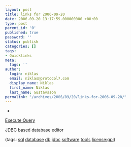 ```yaml
---
layout: post
title: links for 2006-09-20
date: 2006-09-20 13:17:59.000000000 +00:00
type: post
parent_id: '0'
published: true
password: ''
status: publish
categories: []
tags:
- Quicklinks
meta:
  tags: ''
author:
  login: niklas
  email: niklas@protocol7.com
  display_name: Niklas
  first_name: Niklas
  last_name: Gustavsson
permalink: "/archives/2006/09/20/links-for-2006-09-20/"
---
```

- 
[Execute Query](http://executequery.org/)

JDBC based database editor

(tags: [sql](http://del.icio.us/protocol7/sql) [database](http://del.icio.us/protocol7/database) [db](http://del.icio.us/protocol7/db) [jdbc](http://del.icio.us/protocol7/jdbc) [software](http://del.icio.us/protocol7/software) [tools](http://del.icio.us/protocol7/tools) [license:gpl](http://del.icio.us/protocol7/license:gpl))
